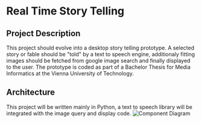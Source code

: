 Real Time Story Telling
=======================

Project Description
-------------------

This project should evolve into a desktop story telling prototype. A selected story or fable should 
be "told" by a text to speech engine, additionaly fitting images should be fetched from google image search and finally displayed to the user. The prototype is coded as part of a Bachelor Thesis for Media Informatics at the Vienna University of Technology.

Architecture
------------
This project will be written mainly in Python, a text to speech library will be integrated with the image query and display code.
![Component Diagram](https://dl.dropboxusercontent.com/s/oy4vh4rdfoao6uf/RTST%20-%20Components.jpg "Component Diagram")
